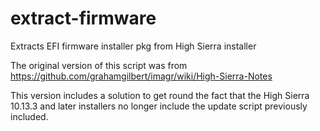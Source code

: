# extract-firmware
Extracts EFI firmware installer pkg from High Sierra installer

The original version of this script was from https://github.com/grahamgilbert/imagr/wiki/High-Sierra-Notes

This version includes a solution to get round the fact that the High Sierra 10.13.3 and later installers no longer include the update script previously included.
